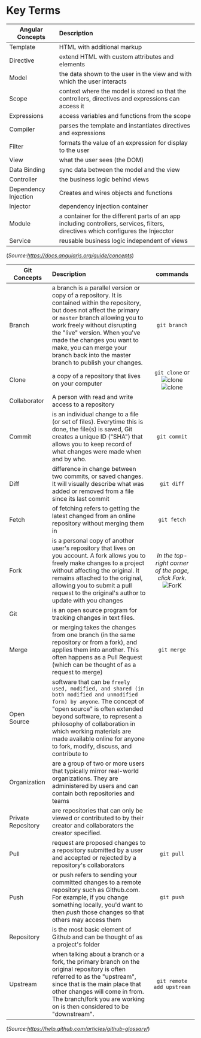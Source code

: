 # Key Terms
| Angular Concepts       | Description |
| ------------- |:---------------------------|
| Template      | HTML with additional markup |
| Directive     | extend HTML with custom attributes and elements     |
| Model | the data shown to the user in the view and with which the user interacts |
| Scope | context where the model is stored so that the controllers, directives and expressions can access it  |
| Expressions | access variables and functions from the scope |
| Compiler | parses the template and instantiates directives and expressions |
| Filter | formats the value of an expression for display to the user |
| View | what the user sees (the DOM) |
| Data Binding | sync data between the model and the view |
| Controller | the business logic behind views |
| Dependency Injection | Creates and wires objects and functions |
| Injector | dependency injection container |
| Module | a container for the different parts of an app including controllers, services, filters, directives which configures the Injecctor |
| Service | reusable business logic independent of views |
(*Source:https://docs.angularjs.org/guide/concepts*)

| Git Concepts       | Description | commands |
| ------------- |:---------------------------|:-----:|
| Branch      | a branch is a parallel version or copy of a repository. It is contained within the repository, but does not affect the primary or `master` branch allowing you to work freely without disrupting the "live" version. When you've made the changes you want to make, you can merge your branch back into the master branch to publish your changes. | `git branch`|
| Clone | a copy of a repository that lives on your computer | `git clone` or ![clone](https://help.github.com/assets/images/help/repository/clone-repo-clone-url-button.png) ![clone](https://help.github.com/assets/images/help/repository/https-url-clone.png)|
| Collaborator | A person with read and write access to a repository |
| Commit | is an individual change to a file (or set of files). Everytime this is done, the file(s) is saved, Git creates a unique ID ("SHA") that allows you to keep record of what changes were made when and by who. | `git commit`|
| Diff | difference in change between two commits, or saved changes. It will visually describe what was added or removed from a file since its last commit | `git diff` |
| Fetch | of fetching refers to getting the latest changed from an online repository without merging them in | `git fetch`|
| Fork | is a personal copy of another user's repository that lives on you account. A fork allows you to freely make changes to a project without affecting the original. It remains attached to the original, allowing you to submit a pull request to the original's author to update with you changes | *In the top-right corner of the page, click Fork.* ![ForK](https://help.github.com/assets/images/help/repository/fork_button.jpg)|
| Git | is an open source program for tracking changes in text files. |
| Merge | or merging takes the changes from one branch (in the same repository or from a fork), and applies them into another. This often happens as a Pull Request (which can be thought of as a request to merge) | `git merge`|
| Open Source | software that can be `freely used, modified, and shared (in both modified and unmodified form) by anyone`. The concept of "open source" is often extended beyond software, to represent a philosophy of collaboration in which working materials are made available online for anyone to fork, modify, discuss, and contribute to |
| Organization | are a group of two or more users that typically mirror real-world organizations. They are administered by users and can contain both repositories and teams |
| Private Repository | are repositories that can only be viewed or contributed to by their creator and collaborators the creator specified. |
| Pull | request are proposed changes to a repository submitted by a user and accepted or rejected by a repository's collaborators | `git pull`|
| Push | or push refers to sending your committed changes to a remote repository such as Github.com. For example, if you change something locally, you'd want to then *push* those changes so that others may access them | `git push` |
| Repository | is the most basic element of Github and can be thought of as a project's folder | |
| Upstream | when talking about a branch or a fork, the primary branch on the original repository is often referred to as the "upstream", since that is the main place that other changes will come in from. The branch/fork you are working on is then considered to be "downstream".| `git remote add upstream` |
(*Source:https://help.github.com/articles/github-glossary/*)

















